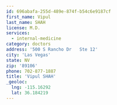 ```yaml
---
id: 696abafa-255d-489e-874f-b54c6e9187cf
first_name: Vipul
last_name: SHAH
license: M.D.
services:
  - internal-medicine
category: doctors
address: '500 S Rancho Dr   Ste 12'
city: 'Las Vegas'
state: NV
zip: '89106'
phone: 702-877-1887
title: 'Vipul SHAH'
_geoloc:
  lng: -115.16292
  lat: 36.184219
---
```


